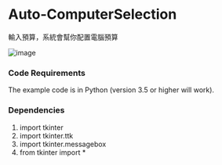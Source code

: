 # Auto-ComputerSelection
輸入預算，系統會幫你配置電腦預算

![image](https://user-images.githubusercontent.com/26793944/185339428-54e17ec0-d74f-4333-8696-a799a2eb1f06.png)

### Code Requirements
The example code is in Python (version 3.5 or higher will work).

### Dependencies
1) import tkinter
2) import tkinter.ttk
3) import tkinter.messagebox
4) from tkinter import *
